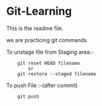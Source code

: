 # Git-Learning

This is the readme file.

we are practicing git commands



To unstage file from Staging area:-

		git reset HEAD filename
			or
		git restore --staged filename

To push File :-(after commit)

		git push 

